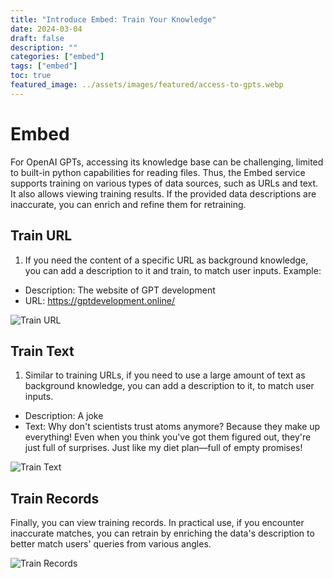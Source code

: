 ```yaml
---
title: "Introduce Embed: Train Your Knowledge"
date: 2024-03-04
draft: false
description: ""
categories: ["embed"]
tags: ["embed"]
toc: true
featured_image: ../assets/images/featured/access-to-gpts.webp
---
```


# Embed
For OpenAI GPTs, accessing its knowledge base can be challenging, limited to built-in python capabilities for reading files. Thus, the Embed service supports training on various types of data sources, such as URLs and text. It also allows viewing training results. If the provided data descriptions are inaccurate, you can enrich and refine them for retraining.

## Train URL
1. If you need the content of a specific URL as background knowledge, you can add a description to it and train, to match user inputs.
   Example:
- Description: The website of GPT development
- URL: https://gptdevelopment.online/

![Train URL](/images/embed/train_url.png)

## Train Text
1. Similar to training URLs, if you need to use a large amount of text as background knowledge, you can add a description to it, to match user inputs.

- Description: A joke
- Text: Why don't scientists trust atoms anymore? Because they make up everything! Even when you think you've got them figured out, they're just full of surprises. Just like my diet plan—full of empty promises!

![Train Text](/images/embed/train_text.png)

## Train Records
Finally, you can view training records. In practical use, if you encounter inaccurate matches, you can retrain by enriching the data's description to better match users' queries from various angles.

![Train Records](/images/embed/train_records.png)
